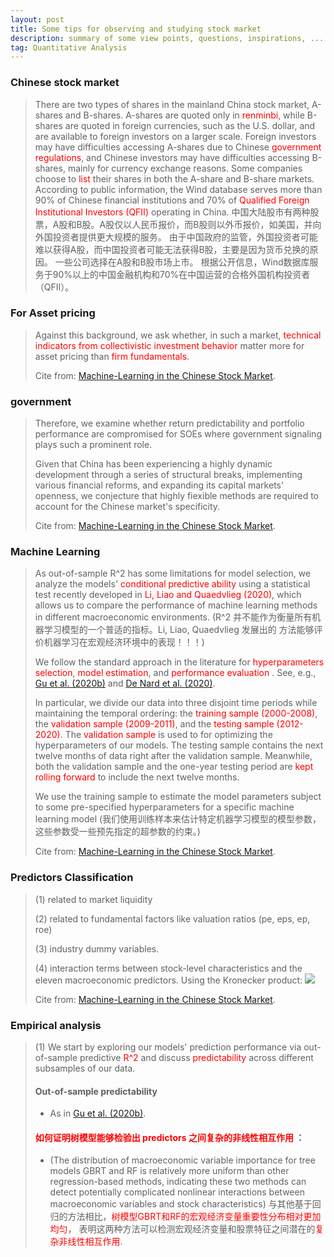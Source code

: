 ```yaml
---
layout: post 
title: Some tips for observing and studying stock market 
description: summary of some view points, questions, inspirations, ...   
tag: Quantitative Analysis
---
```


### Chinese stock market
>There are two types of shares in the mainland China stock market, A-shares and B-shares. A-shares are quoted
only in <font color=red>renminbi</font>, while B-shares are quoted in foreign currencies, such as the U.S. dollar, and are available to foreign
investors on a larger scale. Foreign investors may have difficulties accessing A-shares due to Chinese <font color=red>government
regulations</font>, and Chinese investors may have difficulties accessing B-shares, mainly for currency exchange reasons.
Some companies choose to <font color=red>list</font> their shares in both the A-share and B-share markets. 
>According to public information, the Wind database serves more than 90% of Chinese financial 
>institutions and 70% of <font color=red>Qualified Foreign Institutional
Investors (QFII)</font> operating in China.
>中国大陆股市有两种股票，A股和B股。A股仅以人民币报价，而B股则以外币报价，如美国，并向外国投资者提供更大规模的服务。
>由于中国政府的监管，外国投资者可能难以获得A股，而中国投资者可能无法获得B股，主要是因为货币兑换的原因。
>一些公司选择在A股和B股市场上市。
>根据公开信息，Wind数据库服务于90%以上的中国金融机构和70%在中国运营的合格外国机构投资者（QFII）。 


### For Asset pricing
>Against this background, we ask whether, in such a market, <font color=red> technical indicators from collectivistic investment behavior </font> 
>matter more for asset pricing than <font color=red>firm fundamentals</font>.
>
>Cite from: [Machine-Learning in the Chinese Stock Market](https://doi.org/10.1016/j.jfineco.2021.08.017).

### government
>Therefore, we examine whether return predictability and portfolio performance are compromised for SOEs 
>where government signaling plays such a prominent role.
>
>Given that China has been experiencing a highly dynamic development through a series of structural breaks, implementing various 
financial reforms, and expanding its capital markets' openness, we conjecture that highly 
fiexible methods are required to account for the Chinese market's specificity.
>
>Cite from: [Machine-Learning in the Chinese Stock Market](https://doi.org/10.1016/j.jfineco.2021.08.017).




### Machine Learning
> As out-of-sample R^2 has some limitations for model selection, 
> we analyze the models' <font color=red>conditional predictive ability</font> using a 
> statistical test recently developed in <font color=red>Li, Liao and Quaedvlieg (2020)</font>,
> which allows us to compare the performance of machine learning methods 
> in different macroeconomic environments. 
>(R^2 并不能作为衡量所有机器学习模型的一个普适的指标。Li, Liao, Quaedvlieg 发展出的
>方法能够评价机器学习在宏观经济环境中的表现！！！)   
>
> We follow the standard approach in the literature 
> for <font color=red>hyperparameters selection</font>, <font color=red>model estimation</font>, 
> and <font color=red> performance evaluation </font>. 
> See, e.g., [Gu et al. (2020b)](https://doi.org/10.1093/rfs/hhaa009) 
> and [De Nard et al. (2020)](https://doi.org/10.1002/for.2859).
>
> In particular, we divide our data into three disjoint time periods while
> maintaining the temporal ordering: 
> the <font color=red>training sample (2000-2008)</font>, the <font color=red>validation sample (2009-2011)</font>, and 
> the <font color=red>testing sample (2012-2020)</font>. 
> The <font color=red>validation sample</font> is used to for optimizing the hyperparameters of our models.
> The testing sample contains the next twelve months of data right after the validation sample. 
> Meanwhile, both the validation sample and the one-year testing period are <font color=red>kept rolling forward</font>
> to include the next twelve months.
>
> We use the training sample to estimate the model parameters subject to some
> pre-specified hyperparameters for a specific machine learning model 
> (我们使用训练样本来估计特定机器学习模型的模型参数，这些参数受一些预先指定的超参数的约束。)
>
>Cite from: [Machine-Learning in the Chinese Stock Market](https://doi.org/10.1016/j.jfineco.2021.08.017).

### Predictors Classification
> (1) related to market liquidity
>
> (2) related to fundamental factors like valuation ratios (pe, eps, ep, roe)
>
> (3) industry dummy variables. 
>
> (4) interaction terms between stock-level characteristics and the eleven macroeconomic predictors.
> Using the Kronecker product:
>![](http://yangyuan16.github.io//images/posts/Quantitative_analysis/kron_predictors.jpg)
>
>Cite from: [Machine-Learning in the Chinese Stock Market](https://doi.org/10.1016/j.jfineco.2021.08.017).

### Empirical analysis
> (1) We start by exploring our models' prediction performance via out-of-sample
> predictive <font color=red>R^2</font> and discuss <font color =red>predictability</font> 
> across different subsamples of our data.
>
> #### Out-of-sample predictability
> * As in [Gu et al. (2020b)](https://doi.org/10.1093/rfs/hhaa009).
> #### <font color=red>如何证明树模型能够检验出 predictors 之间复杂的非线性相互作用 </font>：
> * (The distribution of macroeconomic variable importance for tree models GBRT and RF is relatively more 
uniform than other regression-based methods, indicating these two methods can detect potentially complicated 
nonlinear interactions between macroeconomic variables and stock characteristics)
与其他基于回归的方法相比，<font color=red>树模型GBRT和RF的宏观经济变量重要性分布相对更加均匀</font>，
表明这两种方法可以检测宏观经济变量和股票特征之间潜在的<font color=red>复杂非线性相互作用</font>.